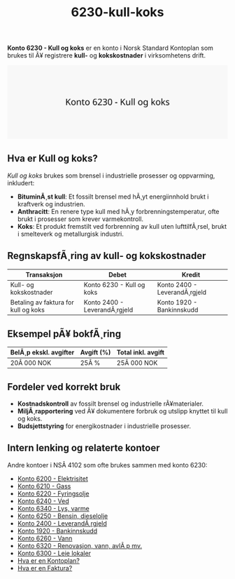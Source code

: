 ﻿---
title: "6230-kull-koks"
meta_title: "6230-kull-koks"
meta_description: "**Konto 6230 - Kull og koks** er en konto i Norsk Standard Kontoplan som brukes til Ã¥ registrere **kull-** og **kokskostnader** i virksomhetens drift."
slug: 6230-kull-koks
type: blog
layout: pages/single
---

**Konto 6230 - Kull og koks** er en konto i Norsk Standard Kontoplan som brukes til Ã¥ registrere **kull-** og **kokskostnader** i virksomhetens drift.

![Illustrasjon av konto 6230 Kull og koks](6230-kull-koks-image.svg)

## Hva er Kull og koks?

*Kull og koks* brukes som brensel i industrielle prosesser og oppvarming, inkludert:

* **BituminÃ¸st kull**: Et fossilt brensel med hÃ¸yt energiinnhold brukt i kraftverk og industrien.
* **Anthracitt**: En renere type kull med hÃ¸y forbrenningstemperatur, ofte brukt i prosesser som krever varmekontroll.
* **Koks**: Et produkt fremstilt ved forbrenning av kull uten lufttilfÃ¸rsel, brukt i smelteverk og metallurgisk industri.

## RegnskapsfÃ¸ring av kull- og kokskostnader

| Transaksjon                         | Debet                         | Kredit                       |
|-------------------------------------|-------------------------------|------------------------------|
| Kull- og kokskostnader              | Konto 6230 - Kull og koks     | Konto 2400 - LeverandÃ¸rgjeld |
| Betaling av faktura for kull og koks| Konto 2400 - LeverandÃ¸rgjeld  | Konto 1920 - Bankinnskudd    |

## Eksempel pÃ¥ bokfÃ¸ring

| BelÃ¸p ekskl. avgifter | Avgift (%) | Total inkl. avgift |
|-----------------------|------------|--------------------|
| 20Â 000 NOK            | 25Â %       | 25Â 000 NOK         |

## Fordeler ved korrekt bruk

* **Kostnadskontroll** av fossilt brensel og industrielle rÃ¥materialer.
* **MiljÃ¸rapportering** ved Ã¥ dokumentere forbruk og utslipp knyttet til kull og koks.
* **Budsjettstyring** for energikostnader i industrielle prosesser.

## Intern lenking og relaterte kontoer

Andre kontoer i NSÂ 4102 som ofte brukes sammen med konto 6230:

* [Konto 6200 - Elektrisitet](/blogs/kontoplan/6200-elektrisitet "Konto 6200 - Elektrisitet")
* [Konto 6210 - Gass](/blogs/kontoplan/6210-gass "Konto 6210 - Gass")
* [Konto 6220 - Fyringsolje](/blogs/kontoplan/6220-fyringsolje "Konto 6220 - Fyringsolje")
* [Konto 6240 - Ved](/blogs/kontoplan/6240-ved "Konto 6240 - Ved")
* [Konto 6340 - Lys, varme](/blogs/kontoplan/6340-lys-varme "Konto 6340 - Lys, varme")
* [Konto 6250 - Bensin, dieselolje](/blogs/kontoplan/6250-bensin-dieselolje "Konto 6250 - Bensin, dieselolje")
* [Konto 2400 - LeverandÃ¸rgjeld](/blogs/kontoplan/2400-leverandorgjeld "Konto 2400 - LeverandÃ¸rgjeld")
* [Konto 1920 - Bankinnskudd](/blogs/kontoplan/1920-bankinnskudd "Konto 1920 - Bankinnskudd")
* [Konto 6260 - Vann](/blogs/kontoplan/6260-vann "Konto 6260 - Vann")
* [Konto 6320 - Renovasjon, vann, avlÃ¸p mv.](/blogs/kontoplan/6320-renovasjon-vann-avlop-mv "Konto 6320 - Renovasjon, vann, avlÃ¸p mv.")
* [Konto 6300 - Leie lokaler](/blogs/kontoplan/6300-leie-lokaler "Konto 6300 - Leie lokaler")
* [Hva er en Kontoplan?](/blogs/regnskap/hva-er-kontoplan "Hva er en Kontoplan? Komplett Guide til Kontoplaner i Norsk Regnskap")
* [Hva er en Faktura?](/blogs/regnskap/hva-er-en-faktura "Hva er en Faktura? En Guide til Norske Fakturakrav")
